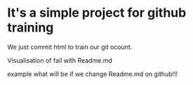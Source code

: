 # It's a simple project for github training


We just commit html to train our git ocount.

Visualisation of fail with Readme.md


example what will be if we change Readme.md on github!!!
